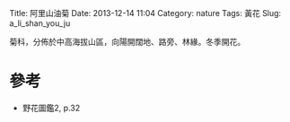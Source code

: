 Title: 阿里山油菊
Date: 2013-12-14 11:04
Category: nature
Tags: 黃花
Slug: a_li_shan_you_ju

菊科，分佈於中高海拔山區，向陽開闊地、路旁、林緣。冬季開花。

# 參考

* 野花圖鑑2, p.32
